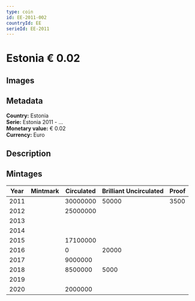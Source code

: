 ```yaml
---
type: coin
id: EE-2011-002
countryId: EE
serieId: EE-2011
---
```


# Estonia € 0.02

## Images


## Metadata

**Country:** Estonia\
**Serie:** Estonia 2011 - ...\
**Monetary value:** € 0.02\
**Currency:** Euro

## Description


## Mintages

| Year | Mintmark | Circulated | Brilliant Uncirculated | Proof |
| ---- | -------- | ---------- | ---------------------- | ----- |
| 2011 |  | 30000000| 50000 | 3500 |
| 2012 |  | 25000000|  |  |
| 2013 |  | |  |  |
| 2014 |  | |  |  |
| 2015 |  | 17100000|  |  |
| 2016 |  | 0| 20000 |  |
| 2017 |  | 9000000|  |  |
| 2018 |  | 8500000| 5000 |  |
| 2019 |  | |  |  |
| 2020 |  | 2000000|  |  |
